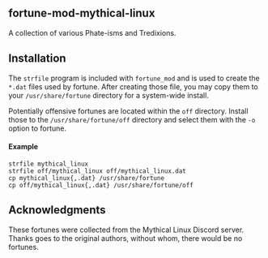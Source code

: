 fortune-mod-mythical-linux
--------------------------
A collection of various Phate-isms and Tredixions.

Installation
------------
The `strfile` program is included with `fortune_mod` and is used to create
the `*.dat` files used by fortune. After creating those file, you may copy
them to your `/usr/share/fortune` directory for a system-wide install.

Potentially offensive fortunes are located within the `off` directory.
Install those to the `/usr/share/fortune/off` directory and select them
with the `-o` option to fortune.

#### Example

    strfile mythical_linux
    strfile off/mythical_linux off/mythical_linux.dat
    cp mythical_linux{,.dat} /usr/share/fortune
    cp off/mythical_linux{,.dat} /usr/share/fortune/off
    

Acknowledgments
---------------
These fortunes were collected from the Mythical Linux Discord server.
Thanks goes to the original authors, without whom, there would be no
fortunes.
